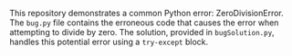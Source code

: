 This repository demonstrates a common Python error: ZeroDivisionError. The `bug.py` file contains the erroneous code that causes the error when attempting to divide by zero. The solution, provided in `bugSolution.py`, handles this potential error using a `try-except` block.